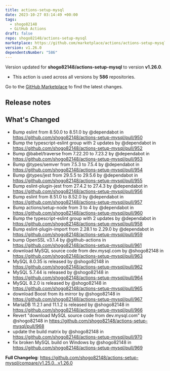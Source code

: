 ```yaml
---
title: actions-setup-mysql
date: 2023-10-27 03:14:49 +00:00
tags:
  - shogo82148
  - GitHub Actions
draft: false
repo: shogo82148/actions-setup-mysql
marketplace: https://github.com/marketplace/actions/actions-setup-mysql
version: v1.26.0
dependentsNumber: "586"
---
```



Version updated for **shogo82148/actions-setup-mysql** to version **v1.26.0**.
- This action is used across all versions by **586** repositories.

Go to the [GitHub Marketplace](https://github.com/marketplace/actions/actions-setup-mysql) to find the latest changes.

## Release notes

## What's Changed
* Bump eslint from 8.50.0 to 8.51.0 by @dependabot in https://github.com/shogo82148/actions-setup-mysql/pull/950
* Bump the typescript-eslint group with 2 updates by @dependabot in https://github.com/shogo82148/actions-setup-mysql/pull/952
* Bump @babel/traverse from 7.22.20 to 7.23.2 by @dependabot in https://github.com/shogo82148/actions-setup-mysql/pull/953
* Bump @types/semver from 7.5.3 to 7.5.4 by @dependabot in https://github.com/shogo82148/actions-setup-mysql/pull/954
* Bump @types/jest from 29.5.5 to 29.5.6 by @dependabot in https://github.com/shogo82148/actions-setup-mysql/pull/955
* Bump eslint-plugin-jest from 27.4.2 to 27.4.3 by @dependabot in https://github.com/shogo82148/actions-setup-mysql/pull/956
* Bump eslint from 8.51.0 to 8.52.0 by @dependabot in https://github.com/shogo82148/actions-setup-mysql/pull/957
* Bump actions/setup-node from 3 to 4 by @dependabot in https://github.com/shogo82148/actions-setup-mysql/pull/960
* Bump the typescript-eslint group with 2 updates by @dependabot in https://github.com/shogo82148/actions-setup-mysql/pull/958
* Bump eslint-plugin-import from 2.28.1 to 2.29.0 by @dependabot in https://github.com/shogo82148/actions-setup-mysql/pull/959
* bump OpenSSL v3.1.4 by @github-actions in https://github.com/shogo82148/actions-setup-mysql/pull/961
* download MySQL source code from dev.mysql.com by @shogo82148 in https://github.com/shogo82148/actions-setup-mysql/pull/963
* MySQL 8.0.35 is released by @shogo82148 in https://github.com/shogo82148/actions-setup-mysql/pull/962
* MySQL 5.7.44 is released by @shogo82148 in https://github.com/shogo82148/actions-setup-mysql/pull/964
* MySQL 8.2.0 is released by @shogo82148 in https://github.com/shogo82148/actions-setup-mysql/pull/965
* download Boost from its mirror by @shogo82148 in https://github.com/shogo82148/actions-setup-mysql/pull/967
* MariaDB 11.2.1 and 11.1.2 is released by @shogo82148 in https://github.com/shogo82148/actions-setup-mysql/pull/966
* Revert "download MySQL source code from dev.mysql.com" by @shogo82148 in https://github.com/shogo82148/actions-setup-mysql/pull/968
* update the build matrix by @shogo82148 in https://github.com/shogo82148/actions-setup-mysql/pull/970
* fix broken MySQL build on Windows by @shogo82148 in https://github.com/shogo82148/actions-setup-mysql/pull/969


**Full Changelog**: https://github.com/shogo82148/actions-setup-mysql/compare/v1.25.0...v1.26.0
